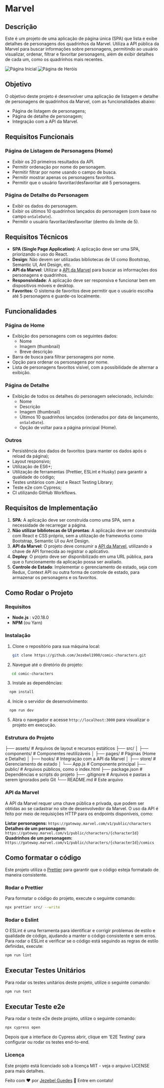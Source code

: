 # Marvel

## Descrição

Este é um projeto de uma aplicação de página única (SPA) que lista e exibe detalhes de personagens dos quadrinhos da Marvel. Utiliza a API pública da Marvel para buscar informações sobre personagens, permitindo ao usuário visualizar, ordenar, filtrar e favoritar personagens, além de exibir detalhes de cada um, como os quadrinhos mais recentes.

![Página Inicial](src/assets/pages-guide/home.png)
![Página de Heróis](src/assets/pages-guide/hero-page.png)


## Objetivo

O objetivo deste projeto é desenvolver uma aplicação de listagem e detalhe de personagens de quadrinhos da Marvel, com as funcionalidades abaixo:

- Página de listagem de personagens;
- Página de detalhe de personagem;
- Integração com a API da Marvel.

## Requisitos Funcionais

### Página de Listagem de Personagens (Home)
- Exibir os 20 primeiros resultados da API.
- Permitir ordenação por nome do personagem.
- Permitir filtrar por nome usando o campo de busca.
- Permitir mostrar apenas os personagens favoritos.
- Permitir que o usuário favoritar/desfavoritar até 5 personagens.

### Página de Detalhe do Personagem
- Exibir os dados do personagem.
- Exibir os últimos 10 quadrinhos lançados do personagem (com base no campo `onSaleDate`).
- Permitir o usuário favoritar/desfavoritar (dentro do limite de 5).

## Requisitos Técnicos

- **SPA (Single Page Application)**: A aplicação deve ser uma SPA, priorizando o uso do React.
- **Design**: Não devem ser utilizadas bibliotecas de UI como Bootstrap, Semantic UI, Ant Design, etc.
- **API da Marvel**: Utilizar a [API da Marvel](https://developer.marvel.com/docs) para buscar as informações dos personagens e quadrinhos.
- **Responsividade**: A aplicação deve ser responsiva e funcionar bem em dispositivos móveis e desktop.
- **Favoritos**: O sistema de favoritos deve permitir que o usuário escolha até 5 personagens e guarde-os localmente.

## Funcionalidades

### Página de Home
- Exibição dos personagens com os seguintes dados:
  - Nome
  - Imagem (thumbnail)
  - Breve descrição
- Barra de busca para filtrar personagens por nome.
- Opção para ordenar os personagens por nome.
- Lista de personagens favoritos visível, com a possibilidade de alternar a exibição.

### Página de Detalhe
- Exibição de todos os detalhes do personagem selecionado, incluindo:
  - Nome
  - Descrição
  - Imagem (thumbnail)
  - Últimos 10 quadrinhos lançados (ordenados por data de lançamento, `onSaleDate`).
  - Opção de voltar para a página principal (Home).

### Outros
- Persistência dos dados de favoritos (para manter os dados após o reload da página);
- Layout responsivo;
- Utilização de ES6+;
- Utilização de ferramentas (Prettier, ESLint e Husky) para garantir a qualidade do código;
- Testes unitários com Jest e React Testing Library;
- Teste e2e com Cypress;
- CI utilizando GitHub Workflows.

## Requisitos de Implementação
1. **SPA**: A aplicação deve ser construída como uma SPA, sem a necessidade de recarregar a página.
2. **Não utilizar bibliotecas de UI prontas**: A aplicação deve ser construída com React e CSS próprio, sem a utilização de frameworks como Bootstrap, Semantic UI ou Ant Design.
3. **API da Marvel**: O projeto deve consumir a [API da Marvel](https://developer.marvel.com/docs), utilizando a chave de API fornecida ao registrar o aplicativo.
4. **Deploy**: O projeto deve ser disponibilizado em uma URL pública, para que o funcionamento da aplicação possa ser avaliado.
5. **Controle de Estado**: Implementar o gerenciamento de estado, seja com Redux, Context API ou outra forma de controle de estado, para armazenar os personagens e os favoritos.

## Como Rodar o Projeto

### Requisitos

- **Node.js** : v20.18.0
- **NPM** (ou Yarn)

### Instalação

1. Clone o repositório para sua máquina local:
   ```bash
   git clone https://github.com/Jezebel1990/comic-characters.git
    ```


2. Navegue até o diretório do projeto:
```bash
   cd comic-characters
```

3. Instale as dependências:
```bash
  npm install
```

4. Inicie o servidor de desenvolvimento:
```bash
  npm run dev
```


5. Abra o navegador e acesse `http://localhost:3000` para visualizar o projeto em execução.

### Estrutura do Projeto
├── assets/                 # Arquivos de layout e recursos estáticos
├── src/
│   ├── components/         # Componentes reutilizáveis
│   ├── pages/              # Páginas (Home e Detalhe)
│   ├── hooks/              # Integração com a API da Marvel
│   ├── store/              # Gerenciamento de estado 
│   └── App.js              # Componente principal
├── public/                 # Arquivos públicos, como o index.html
├── package.json            # Dependências e scripts do projeto
├── .gitignore              # Arquivos e pastas a serem ignorados pelo Git
└── README.md               # Este arquivo


### API da Marvel
A API da Marvel requer uma chave pública e privada, que podem ser obtidas ao se cadastrar no site de desenvolvedor da Marvel. O uso da API é feito por meio de requisições HTTP para os endpoints disponíveis, como:

**Listar personagens:** `https://gateway.marvel.com/v1/public/characters`
**Detalhes de um personagem:** `https://gateway.marvel.com/v1/public/characters/{characterId}`
**Quadrinhos de um personagem:** `https://gateway.marvel.com/v1/public/characters/{characterId}/comics`


## Como formatar o código

Este projeto utiliza o [Prettier](https://prettier.io/) para garantir que o código esteja formatado de maneira consistente.

### Rodar o Prettier

Para formatar o código do projeto, execute o seguinte comando:

```bash
npx prettier src/ --write
```

### Rodar o Eslint
O ESLint é uma ferramenta para identificar e corrigir problemas de estilo e qualidade de código, ajudando a manter o código consistente e sem erros. Para rodar o ESLint e verificar se o código está seguindo as regras de estilo definidas, execute:

```bash
npm run lint
```

## Executar Testes Unitários

Para rodar os testes unitários deste projeto, utilize o seguinte comando:

```bash
npm run test
```

## Executar Teste e2e
Para rodar o teste e2e deste projeto, utilize o seguinte comando:

```bash
npx cypress open
```
Depois que a interface do Cypress abrir, clique em 'E2E Testing' para configurar ou rodar os testes end-to-end.

### Licença
Este projeto está licenciado sob a licença MIT - veja o arquivo LICENSE para mais detalhes.

Feito com ♥ por [Jezebel Guedes](https://www.linkedin.com/in/jezebel-guedes/) 👋 Entre em contato!
